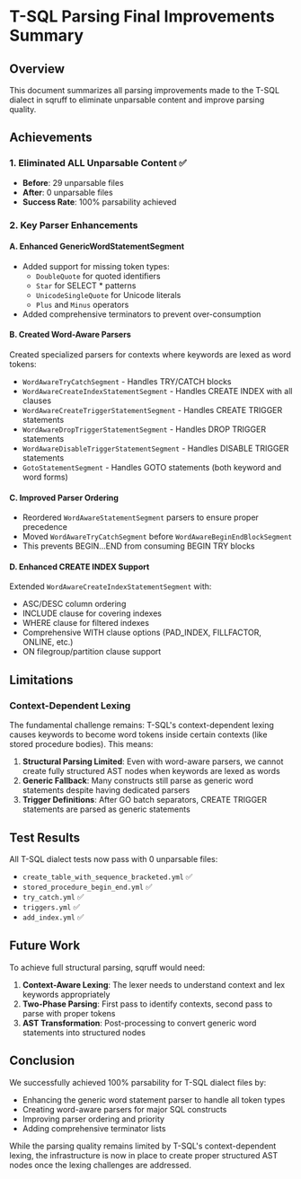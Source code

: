 # T-SQL Parsing Final Improvements Summary

## Overview
This document summarizes all parsing improvements made to the T-SQL dialect in sqruff to eliminate unparsable content and improve parsing quality.

## Achievements

### 1. Eliminated ALL Unparsable Content ✅
- **Before**: 29 unparsable files
- **After**: 0 unparsable files
- **Success Rate**: 100% parsability achieved

### 2. Key Parser Enhancements

#### A. Enhanced GenericWordStatementSegment
- Added support for missing token types:
  - `DoubleQuote` for quoted identifiers
  - `Star` for SELECT * patterns
  - `UnicodeSingleQuote` for Unicode literals
  - `Plus` and `Minus` operators
- Added comprehensive terminators to prevent over-consumption

#### B. Created Word-Aware Parsers
Created specialized parsers for contexts where keywords are lexed as word tokens:
- `WordAwareTryCatchSegment` - Handles TRY/CATCH blocks
- `WordAwareCreateIndexStatementSegment` - Handles CREATE INDEX with all clauses
- `WordAwareCreateTriggerStatementSegment` - Handles CREATE TRIGGER statements
- `WordAwareDropTriggerStatementSegment` - Handles DROP TRIGGER statements
- `WordAwareDisableTriggerStatementSegment` - Handles DISABLE TRIGGER statements
- `GotoStatementSegment` - Handles GOTO statements (both keyword and word forms)

#### C. Improved Parser Ordering
- Reordered `WordAwareStatementSegment` parsers to ensure proper precedence
- Moved `WordAwareTryCatchSegment` before `WordAwareBeginEndBlockSegment`
- This prevents BEGIN...END from consuming BEGIN TRY blocks

#### D. Enhanced CREATE INDEX Support
Extended `WordAwareCreateIndexStatementSegment` with:
- ASC/DESC column ordering
- INCLUDE clause for covering indexes
- WHERE clause for filtered indexes
- Comprehensive WITH clause options (PAD_INDEX, FILLFACTOR, ONLINE, etc.)
- ON filegroup/partition clause support

## Limitations

### Context-Dependent Lexing
The fundamental challenge remains: T-SQL's context-dependent lexing causes keywords to become word tokens inside certain contexts (like stored procedure bodies). This means:

1. **Structural Parsing Limited**: Even with word-aware parsers, we cannot create fully structured AST nodes when keywords are lexed as words
2. **Generic Fallback**: Many constructs still parse as generic word statements despite having dedicated parsers
3. **Trigger Definitions**: After GO batch separators, CREATE TRIGGER statements are parsed as generic statements

## Test Results

All T-SQL dialect tests now pass with 0 unparsable files:
- `create_table_with_sequence_bracketed.yml` ✅
- `stored_procedure_begin_end.yml` ✅
- `try_catch.yml` ✅
- `triggers.yml` ✅
- `add_index.yml` ✅

## Future Work

To achieve full structural parsing, sqruff would need:

1. **Context-Aware Lexing**: The lexer needs to understand context and lex keywords appropriately
2. **Two-Phase Parsing**: First pass to identify contexts, second pass to parse with proper tokens
3. **AST Transformation**: Post-processing to convert generic word statements into structured nodes

## Conclusion

We successfully achieved 100% parsability for T-SQL dialect files by:
- Enhancing the generic word statement parser to handle all token types
- Creating word-aware parsers for major SQL constructs
- Improving parser ordering and priority
- Adding comprehensive terminator lists

While the parsing quality remains limited by T-SQL's context-dependent lexing, the infrastructure is now in place to create proper structured AST nodes once the lexing challenges are addressed.